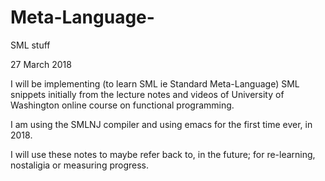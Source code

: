 # Meta-Language-
SML stuff

27 March 2018

I will be implementing (to learn SML ie Standard Meta-Language) SML snippets initially from 
the lecture notes and videos of University of Washington online course on functional programming.

I am using the SMLNJ compiler and using emacs for the first time ever, in 2018.

I will use these notes to maybe refer back to, in the future; for re-learning, nostaligia or measuring progress.
